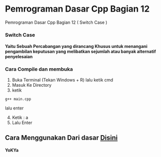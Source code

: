 # Pemrograman Dasar Cpp Bagian 12
 Pemrograman Dasar Cpp Bagian 12 ( Switch Case )

### Switch Case
#### Yaitu Sebuah Percabangan yang dirancang Khusus untuk menangani pengambilan keputusan yang melibatkan sejumlah atau banyak alternatif penyelesaian

### Cara Compile dan membuka
1. Buka Terminal (Tekan Windows + R) lalu ketik cmd
2. Masuk Ke Directory
3. ketik
```
g++ main.cpp
```
lalu enter

4. Ketik : a
5. Lalu Enter

## Cara Menggunakan Dari dasar [Disini](https://github.com/YoKYa/Pemrograman-Dasar-Cpp-Bagian-1)


#### YoKYa